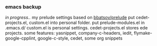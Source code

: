 ### emacs backup
*in progress..*
my prelude settings
based on [bbatsov/prelude](https://github.com/bbatsov/prelude)
put cedet-projects.el, custom.el into personal folder.
put prelude-modules.el in .emacs.d/
custom.el is personal settings. cedet-projects.el stores ede projects.
some features: yasnippet, company-c-headers, iedit, flymake-google-cpplint, google-c-style, cedet, some org snippets
